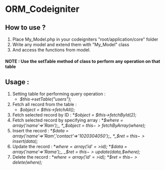 # ORM_Codeigniter

## How to use ?
1. Place My_Model.php in your codeigniters "root/application/core" folder
2. Write any model and extend them with "My_Model" class
3. And access the functions from model.

#### NOTE : Use the setTable method of class to perform any operation on that table

## Usage :
1. Setting table for performing query operation : 
    * _$this->setTable("users");_
2. Fetch all record from the table : 
    * _$object = $this->fetchAll();_
3. Fetch selected record by ID : 
    *_$object = $this->fetchById(2);_
4. Fetch selected record by specifying array : 
    *_$where = array('name'=>'Ram');_
    *_$object = $this->fetchByArray($where);_
5. Insert the record :
    *_$data = array('name'=>'Ram','contact'=>'1020304050');_
    *_$ret = $this->insert($data);_
6. Update the record :
    *_$where = array('id'=>$id);_
    *_$data = array('name'=>'Rama');_
    _$ret = $this->update($data,$where);_
7. Delete the record :
    *_$where = array('id'=>$id);_
    *_$ret = $this->delete($where);_
